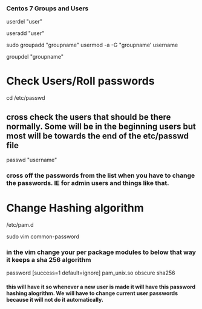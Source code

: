 ### Centos 7 Groups and Users
userdel "user" 

useradd "user" 


sudo groupadd "groupname"
usermod -a -G "groupname' username

groupdel "groupname"


# Check Users/Roll passwords
cd /etc/passwd
## cross check the users that should be there normally. Some will be in the beginning users but most will be towards the end of the etc/passwd file
passwd "username" 
### cross off the passwords from the list when you have to change the passwords. IE for admin users and things like that. 


# Change Hashing algorithm
/etc/pam.d

sudo vim common-password
### in the vim change your per package modules to below that way it keeps a sha 256 algorithm
password  [success=1 default=ignore] pam_unix.so obscure sha256
#### this will have it so whenever a new user is made it will have this password hashing alogrithm. We will have to change current user passwords because it will not do it automatically. 



